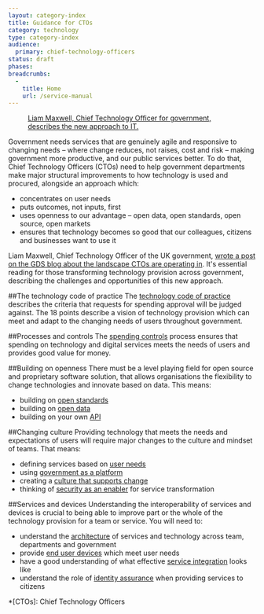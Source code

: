 ```yaml
---
layout: category-index
title: Guidance for CTOs
category: technology
type: category-index
audience:
  primary: chief-technology-officers
status: draft
phases:
breadcrumbs:
  -
    title: Home
    url: /service-manual
---
```


<figure class="media-player-wrapper video"><a href="https://www.youtube.com/watch?v=mVuJPk8Kf3U">Liam Maxwell, Chief Technology Officer for government, describes the new approach to IT.</a></figure>

Government needs services that are genuinely agile and responsive to changing needs – where change reduces, not raises, cost and risk – making government more productive, and our public services better. To do that, Chief Technology Officers (CTOs) need to help government departments make major structural improvements to how technology is used and procured, alongside an approach which:

* concentrates on user needs
* puts outcomes, not inputs, first
* uses openness to our advantage – open data, open standards, open source, open markets
* ensures that technology becomes so good that our colleagues, citizens and businesses want to use it

Liam Maxwell, Chief Technology Officer of the UK government, [wrote a post on the GDS blog about the landscape CTOs are operating in](http://digital.cabinetoffice.gov.uk/2013/05/21/rebalancing-tech-across-gov). It's essential reading for those transforming technology provision across government, describing the challenges and opportunities of this new approach.

##The technology code of practice
The [technology code of practice](/service-manual/technology/code-of-practice.html) describes the criteria that requests for spending approval will be judged against. The 18 points describe a vision of technology provision which can meet and adapt to the changing needs of users throughout government.

##Processes and controls
The [spending controls](/service-manual/technology/spending-controls.html) process ensures that spending on technology and digital services meets the needs of users and provides good value for money.

##Building on openness
There must be a level playing field for open source and proprietary software solution, that allows organisations the flexibility to change technologies and innovate based on data. This means:

* building on [open standards](/service-manual/making-software/open-standards-and-licensing.html)
* building on [open data](/service-manual/technology/open-data.html)
* building on your own [API](/service-manual/making-software/apis.html)

##Changing culture
Providing technology that meets the needs and expectations of users will require major changes to the culture and mindset of teams. That means:

* defining services based on [user needs](/service-manual/user-centred-design/user-needs.html)
* using [government as a platform](/service-manual/technology/government-as-a-platform.html)
* creating a [culture that supports change](/service-manual/technology/culture-that-supports-change.html)
* thinking of [security as an enabler](/service-manual/technology/security-as-enabler.html) for service transformation

##Services and devices
Understanding the interoperability of services and devices is crucial to being able to improve part or the whole of the technology provision for a team or service. You will need to:

* understand the [architecture](/service-manual/technology/architecture.html) of services and technology across team, departments and government
* provide [end user devices](/service-manual/technology/end-user-devices.html) which meet user needs
* have a good understanding of what effective [service integration](/service-manual/technology/service-integration.html) looks like
* understand the role of [identity assurance](/service-manual/identity-assurance/index.html) when providing services to citizens

*[CTOs]: Chief Technology Officers
